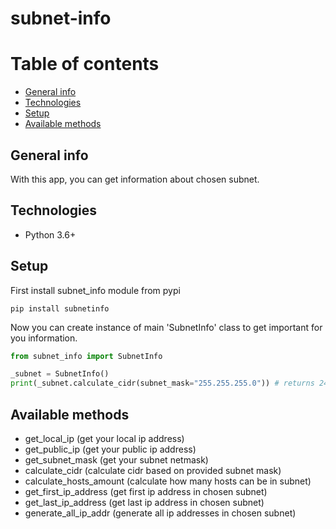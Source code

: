# subnet-info

# Table of contents

* [General info](#general-info)
* [Technologies](#technologies)
* [Setup](#setup)
* [Available methods](#available-methods)

## General info
With this app, you can get information about chosen subnet.


## Technologies
<ul>
    <li>Python 3.6+</li>
</ul>

## Setup
First install subnet_info module from pypi
```commandline
pip install subnetinfo
```

Now you can create instance of main 'SubnetInfo' class to get important for you information.
```python
from subnet_info import SubnetInfo

_subnet = SubnetInfo()
print(_subnet.calculate_cidr(subnet_mask="255.255.255.0")) # returns 24
```

## Available methods
<ul>
    <li>get_local_ip (get your local ip address)</li>
    <li>get_public_ip (get your public ip address)</li>
    <li>get_subnet_mask (get your subnet netmask)</li>
    <li>calculate_cidr (calculate cidr based on provided subnet mask)</li>
    <li>calculate_hosts_amount (calculate how many hosts can be in subnet)</li>
    <li>get_first_ip_address (get first ip address in chosen subnet)</li>
    <li>get_last_ip_address (get last ip address in chosen subnet)</li>
    <li>generate_all_ip_addr (generate all ip addresses in chosen subnet)</li>
</ul>

